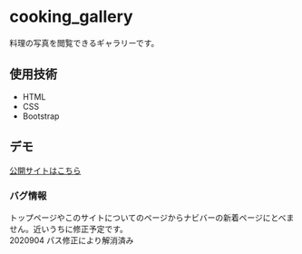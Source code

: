 # cooking_gallery
料理の写真を閲覧できるギャラリーです。

##  使用技術
- HTML
- CSS
- Bootstrap

## デモ
[公開サイトはこちら](https://chisato-kikuno.github.io/cooking_gallery/)

### バグ情報
トップページやこのサイトについてのページからナビバーの新着ページにとべません。近いうちに修正予定です。  
2020904 パス修正により解消済み
